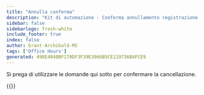 ```yaml
---
title: "Annulla conferma"
description: "Kit di automazione - Conferma annullamento registrazione orario d'ufficio"
sidebar: false
sidebarlogo: fresh-white
include_footer: true
index: false
author: Grant-Archibald-MS
tags: ['Office Hours']
generated: 498E4040BF170DF3F39E3966B5CE119736B4FCE9
---
```


Si prega di utilizzare le domande qui sotto per confermare la cancellazione.

{{<questions name="/content/it/office-hours/unregister-confirm.json" completed="Grazie per aver completato la conferma di annullamento della registrazione" showNavigationButtons="false" locale="it">}}
